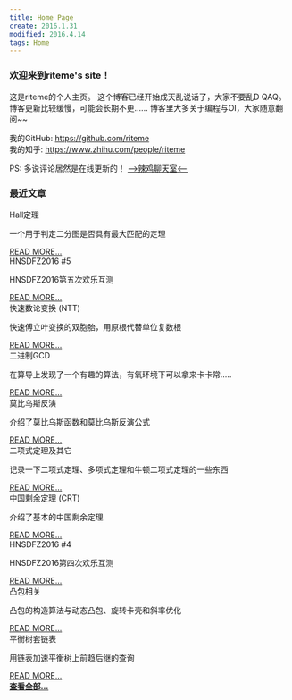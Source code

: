 ```yaml
---
title: Home Page
create: 2016.1.31
modified: 2016.4.14
tags: Home
---
```


### 欢迎来到riteme's site！
这是riteme的个人主页。
这个博客已经开始成天乱说话了，大家不要乱D QAQ。
博客更新比较缓慢，可能会长期不更......
博客里大多关于编程与OI，大家随意翻阅~~

我的GitHub: <https://github.com/riteme>  
我的知乎: <https://www.zhihu.com/people/riteme>

PS: 多说评论居然是在线更新的！
[-->辣鸡聊天室<--](./blog/chat.html)

### 最近文章
<div class="card"><div class="card-content"><span class="card-title">Hall定理</span><p>一个用于判定二分图是否具有最大匹配的定理</p></div><div class="card-action"><a href="./blog/2016-9-19/hall-theorem.html">READ MORE...</a></div></div><div class="card"><div class="card-content"><span class="card-title">HNSDFZ2016 #5</span><p>HNSDFZ2016第五次欢乐互测</p></div><div class="card-action"><a href="./blog/2016-8-28/hnsdfz-5.html">READ MORE...</a></div></div><div class="card"><div class="card-content"><span class="card-title">快速数论变换 (NTT)</span><p>快速傅立叶变换的双胞胎，用原根代替单位复数根</p></div><div class="card-action"><a href="./blog/2016-8-22/ntt.html">READ MORE...</a></div></div><div class="card"><div class="card-content"><span class="card-title">二进制GCD</span><p>在算导上发现了一个有趣的算法，有氧环境下可以拿来卡卡常.....</p></div><div class="card-action"><a href="./blog/2016-8-19/binary-gcd.html">READ MORE...</a></div></div><div class="card"><div class="card-content"><span class="card-title">莫比乌斯反演</span><p>介绍了莫比乌斯函数和莫比乌斯反演公式</p></div><div class="card-action"><a href="./blog/2016-8-18/mobius.html">READ MORE...</a></div></div><div class="card"><div class="card-content"><span class="card-title">二项式定理及其它</span><p>记录一下二项式定理、多项式定理和牛顿二项式定理的一些东西</p></div><div class="card-action"><a href="./blog/2016-8-18/binomial.html">READ MORE...</a></div></div><div class="card"><div class="card-content"><span class="card-title">中国剩余定理 (CRT)</span><p>介绍了基本的中国剩余定理</p></div><div class="card-action"><a href="./blog/2016-8-17/crt.html">READ MORE...</a></div></div><div class="card"><div class="card-content"><span class="card-title">HNSDFZ2016 #4</span><p>HNSDFZ2016第四次欢乐互测</p></div><div class="card-action"><a href="./blog/2016-8-15/hnsdfz-4.html">READ MORE...</a></div></div><div class="card"><div class="card-content"><span class="card-title">凸包相关</span><p>凸包的构造算法与动态凸包、旋转卡壳和斜率优化</p></div><div class="card-action"><a href="./blog/2016-8-11/convex-hull.html">READ MORE...</a></div></div><div class="card"><div class="card-content"><span class="card-title">平衡树套链表</span><p>用链表加速平衡树上前趋后继的查询</p></div><div class="card-action"><a href="./blog/2016-7-28/bst-with-list.html">READ MORE...</a></div></div><a href="./posts.html" class="waves-effect waves-light btn" style="width: 100%"><strong>查看全部...</strong></a>
